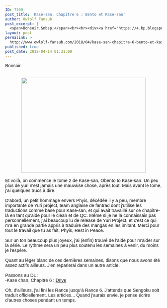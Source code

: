 ```yaml
---
ID: 7309
post_title: 'Kase-san, Chapitre 6 : Bento et Kase-san'
author: Owlolf Fansub
post_excerpt: |
  <span>Bonsoir.&nbsp;</span><br><br><div><a href="https://4.bp.blogspot.com/-amA1odDRxbc/WtE9ITg2CJI/AAAAAAAAB34/Z9oGYKobhSwuF4sVuHrfOll2VcCyXymYgCLcBGAs/s1600/dllhost_2018-04-14_01-27-50.png"><img border="0" height="305" src="https://4.bp.blogspot.com/-amA1odDRxbc/WtE9ITg2CJI/AAAAAAAAB34/Z9oGYKobhSwuF4sVuHrfOll2VcCyXymYgCLcBGAs/s400/dllhost_2018-04-14_01-27-50.png" width="400"></a></div><br><span>Et voil&agrave;, on commence le tome 2 de Kase-san, Obento to Kase-san. Un peu plus de yuri n'est jamais une mauvaise chose, apr&egrave;s tout. Mais avant le tome, j'ai quelques trucs &agrave; dire.&nbsp;</span><br><span><br></span><span>D'abord, un petit hommage envers Phyis, d&eacute;c&eacute;d&eacute;e il y a peu, membre importante de Yuri project, team anglaise de fantrad dont j'utilise les traductions comme base pour Kase-san, et qui avait travaill&eacute; sur ce chapitre-l&agrave; en tant qu'aide pour le clean et de QC. M&ecirc;me si je ne la connaissais pas personnellement, j'ai beaucoup lu de release de Yuri Project, et c'est ce qui m'a en grande partie appris &agrave; traduire des mangas en les imitant. Merci pour tout le travail que tu as fait, Phyis, Rest in Peace.<br><br>Sur un ton beaucoup plus joyeux, j'ai (enfin) trouv&eacute; de l'aide pour m'aider sur la s&eacute;rie. Le rythme sera un peu plus soutenu les semaines &agrave; venir, du moins je l'esp&egrave;re. <br><br>Quant au l&eacute;ger blanc de ces derni&egrave;res semaines, disons que nous avons &eacute;t&eacute; assez actifs ailleurs. J'en reparlerai dans un autre article.&nbsp;</span><br><span><br></span><span>Passons au DL :</span><br><a name="more"></a><span>-Kase chan, Chapitre 6 : </span><a href="https://drive.google.com/open?id=1Xv_b4MqjG6LQDNyNNH6ELSyU-IBa_5B5">Drive</a><span>&nbsp;</span><br><span></span><span><br>Oh, d'ailleurs, j'ai fini les Rance jusqu'&agrave; Rance 6. J'attends que Sengoku soit traduit officiellement. Les articles... Quand j'aurais envie, je pense &eacute;crire d'autres choses pendant un temps. </span>
layout: post
permalink: >
  http://www.owlolf-fansub.com/2018/04/kase-san-chapitre-6-bento-et-kase-san.html
published: true
post_date: 2018-04-14 01:31:00
---
```

<span style="font-family: &quot;arial&quot; , &quot;helvetica&quot; , sans-serif; font-size: 11pt;">Bonsoir.&nbsp;</span><br /><br /><div class="separator" style="clear: both; text-align: center;"><a href="https://4.bp.blogspot.com/-amA1odDRxbc/WtE9ITg2CJI/AAAAAAAAB34/Z9oGYKobhSwuF4sVuHrfOll2VcCyXymYgCLcBGAs/s1600/dllhost_2018-04-14_01-27-50.png" imageanchor="1" style="margin-left: 1em; margin-right: 1em;"><img border="0" data-original-height="530" data-original-width="692" height="305" src="https://united-subs.dearclouds.com/wp-content/uploads/2018/05/7f1d736701750eaf97657944b857c3de.jpg" width="400" /></a></div><br /><span style="font-family: &quot;arial&quot; , &quot;helvetica&quot; , sans-serif; font-size: 11pt;">Et voilà, on commence le tome 2 de Kase-san, Obento to Kase-san. Un peu plus de yuri n'est jamais une mauvaise chose, après tout. Mais avant le tome, j'ai quelques trucs à dire.&nbsp;</span><br /><span style="font-family: &quot;arial&quot; , &quot;helvetica&quot; , sans-serif; font-size: 11pt;"><br /></span><span style="font-family: &quot;arial&quot; , &quot;helvetica&quot; , sans-serif; font-size: 11pt;">D'abord, un petit hommage envers Phyis, décédée il y a peu, membre importante de Yuri project, team anglaise de fantrad dont j'utilise les traductions comme base pour Kase-san, et qui avait travaillé sur ce chapitre-là en tant qu'aide pour le clean et de QC. Même si je ne la connaissais pas personnellement, j'ai beaucoup lu de release de Yuri Project, et c'est ce qui m'a en grande partie appris à traduire des mangas en les imitant. Merci pour tout le travail que tu as fait, Phyis, Rest in Peace.<br /><br />Sur un ton beaucoup plus joyeux, j'ai (enfin) trouvé de l'aide pour m'aider sur la série. Le rythme sera un peu plus soutenu les semaines à venir, du moins je l'espère. <br /><br />Quant au léger blanc de ces dernières semaines, disons que nous avons été assez actifs ailleurs. J'en reparlerai dans un autre article.&nbsp;</span><br /><span style="font-family: &quot;arial&quot; , &quot;helvetica&quot; , sans-serif; font-size: 11pt;"><br /></span><span style="font-family: &quot;arial&quot; , &quot;helvetica&quot; , sans-serif; font-size: 11pt;">Passons au DL :</span><br /><a name='more'></a><span style="font-family: arial, helvetica, sans-serif; font-size: 11pt;">-Kase chan, Chapitre 6 : </span><a href="https://drive.google.com/open?id=1Xv_b4MqjG6LQDNyNNH6ELSyU-IBa_5B5" style="font-family: arial, helvetica, sans-serif; font-size: 11pt;">Drive</a><span style="font-family: arial, helvetica, sans-serif; font-size: 11pt;">&nbsp;</span><br /> <span style="font-family: &quot;arial&quot; , &quot;helvetica&quot; , sans-serif; font-size: 11pt;"></span><span style="font-family: &quot;arial&quot; , &quot;helvetica&quot; , sans-serif; font-size: 11pt;"><br />Oh, d'ailleurs, j'ai fini les Rance jusqu'à Rance 6. J'attends que Sengoku soit traduit officiellement. Les articles... Quand j'aurais envie, je pense écrire d'autres choses pendant un temps. </span>